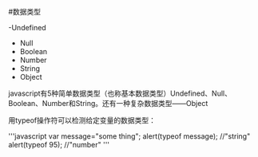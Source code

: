 #数据类型

-Undefined
- Null
- Boolean
- Number
- String
- Object

javascript有5种简单数据类型（也称基本数据类型）Undefined、Null、Boolean、Number和String。还有一种复杂数据类型——Object

用typeof操作符可以检测给定变量的数据类型：

'''javascript
var message="some thing";
alert(typeof message);  //"string"
alert(typeof 95);  //"number" 
'''
